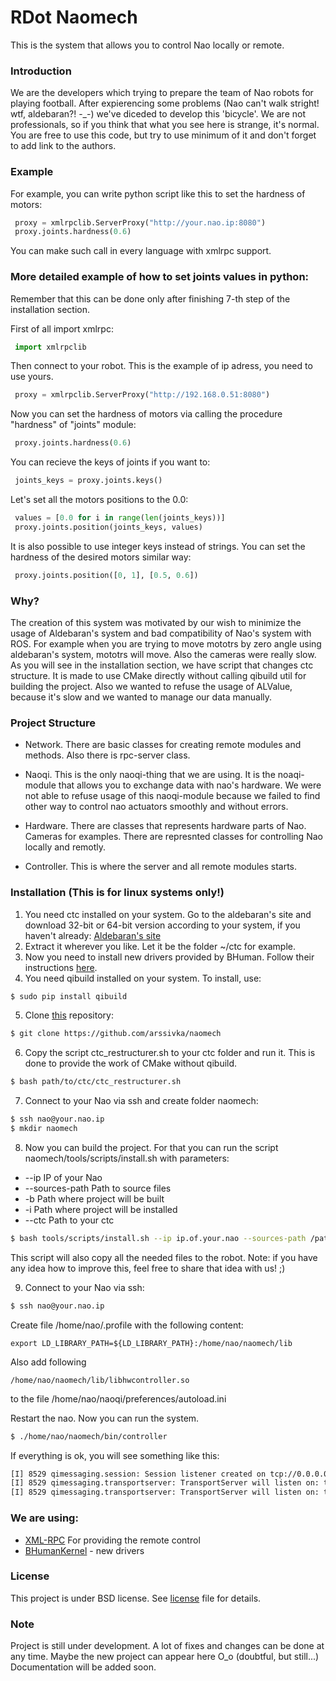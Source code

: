 # RDot Naomech
This is the system that allows you to control Nao locally or remote.

### Introduction

We are the developers which trying to prepare the team of Nao robots for playing football. After expierencing some problems 
(Nao can't walk stright! wtf, aldebaran?! -_-) we've diceded to develop this 'bicycle'. We are not professionals, so if you think that
what you see here is strange, it's normal. You are free to use this code, but try to use minimum of it and don't forget to add link
to the authors.

### Example

For example, you can write python script like this to set the hardness of motors:

```python
 proxy = xmlrpclib.ServerProxy("http://your.nao.ip:8080")
 proxy.joints.hardness(0.6)
```

You can make such call in every language with xmlrpc support.

### More detailed example of how to set joints values in python:
Remember that this can be done only after finishing 7-th step
of the installation section.

First of all import xmlrpc:

```python
 import xmlrpclib
```

Then connect to your robot. This is the example of ip adress, you need to use yours.

```python
 proxy = xmlrpclib.ServerProxy("http://192.168.0.51:8080")
```

Now you can set the hardness of motors via calling the procedure "hardness" of "joints" module:

```python
 proxy.joints.hardness(0.6)
```

You can recieve the keys of joints if you want to:

```python
 joints_keys = proxy.joints.keys()
```

Let's set all the motors positions to the 0.0:

```python
 values = [0.0 for i in range(len(joints_keys))]
 proxy.joints.position(joints_keys, values)
```

It is also possible to use integer keys instead of strings. You can set the hardness
of the desired motors similar way:

```python
 proxy.joints.position([0, 1], [0.5, 0.6])
```


### Why?

The creation of this system was motivated by our wish to minimize the usage of Aldebaran's system and bad compatibility of
Nao's system with ROS. For example when you are trying to move mototrs by zero angle using aldebaran's system, mototrs will
move. Also the cameras were really slow. As you will see in the installation section, we have script that changes ctc structure. It is made to use CMake directly without calling qibuild util for building the project. Also we wanted to refuse the usage of ALValue, because it's slow and 
we wanted to manage our data manually.

### Project Structure

  * Network. There are basic classes for creating remote modules and methods. Also there is rpc-server class.
  
  * Naoqi. This is the only naoqi-thing that we are using. It is the noaqi-module that allows you to exchange data with nao's hardware. We were not able to refuse usage of this naoqi-module because we failed to find other way to control nao actuators smoothly and without errors.
  
  * Hardware. There are classes that represents hardware parts of Nao. Cameras for examples. There are represnted classes for controlling Nao locally and remotly.
  
  * Controller. This is where the server and all remote modules starts.

### Installation (This is for linux systems only!)

1. You need ctc installed on your system. Go to the aldebaran's site and download 32-bit or 64-bit version according
to your system, if you haven't already: [Aldebaran's site][aldbr]
2. Extract it wherever you like. Let it be the folder ~/ctc for example.
3. Now you need to install new drivers provided by BHuman. Follow their instructions [here][BHumanKernel].
4. You need qibuild installed on your system. To install, use:
  ```sh
  $ sudo pip install qibuild
  ```
5. Clone [this][rep] repository:

  ```sh
  $ git clone https://github.com/arssivka/naomech
  ```
6. Copy the script ctc_restructurer.sh to your ctc folder and run it. This is done to provide the work of CMake without qibuild.

  ```sh
  $ bash path/to/ctc/ctc_restructurer.sh
  ```
  
7. Connect to your Nao via ssh and create folder naomech:

  ```sh
  $ ssh nao@your.nao.ip
  $ mkdir naomech
  ```
8. Now you can build the project. For that you can run the script naomech/tools/scripts/install.sh with parameters:
  - --ip IP of your Nao
  - --sources-path Path to source files
  - -b Path where project will be built
  - -i Path where project will be installed
  - --ctc Path to your ctc
  
  ```sh
  $ bash tools/scripts/install.sh --ip ip.of.your.nao --sources-path /path/to/naomech/ -b /path/to/build/ -i /path/to/install/ --ctc /path/to/ctc/
  ```
  
  This script will also copy all the needed files to the robot.
  Note: if you have any idea how to improve this, feel free to share that idea with us! ;)
  
9. Connect to your Nao via ssh:

  ```sh
  $ ssh nao@your.nao.ip
  ```
  
  Create file /home/nao/.profile with the following content:
  
  ```
  export LD_LIBRARY_PATH=${LD_LIBRARY_PATH}:/home/nao/naomech/lib
  ```
  
  Also add following
  
  ```
  /home/nao/naomech/lib/libhwcontroller.so
  ```
  
  to the file /home/nao/naoqi/preferences/autoload.ini
  
  Restart the nao.
  Now you can run the system.
  
  ```sh
  $ ./home/nao/naomech/bin/controller
  ```
  
  If everything is ok, you will see something like this:
  
  ```sh
  [I] 8529 qimessaging.session: Session listener created on tcp://0.0.0.0:0
  [I] 8529 qimessaging.transportserver: TransportServer will listen on: tcp://127.0.0.1:47123
  [I] 8529 qimessaging.transportserver: TransportServer will listen on: tcp://192.168.0.8:47123
  ```
  
### We are using:
 
  * [XML-RPC] For providing the remote control
  * [BHumanKernel] - new drivers
 
### License
  This project is under BSD license. See [license][lic] file for details.
  
### Note
  Project is still under development. A lot of fixes and changes can be done at any time. Maybe the new project can appear here O_o (doubtful, but still...)
  Documentation will be added soon.

[aldbr]: <https://community.aldebaran.com/en/resources/software/>
[rep]: <https://github.com/arssivka/naomech>
[BHumanKernel]: <https://github.com/bhuman/BKernel>
[XML-RPC]: <https://github.com/ensc/xmlrpc-c>
[lic]: <https://github.com/arssivka/naomech/blob/master/LICENSE>
